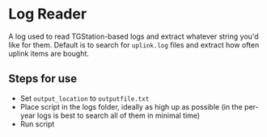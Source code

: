 # Log Reader

A log used to read TGStation-based logs and extract whatever string you'd like for them. Default is to search for `uplink.log` files and extract how often uplink items are bought.

## Steps for use
- Set `output_location` to `outputfile.txt`
- Place script in the logs folder, ideally as high up as possible (in the per-year logs is best to search all of them in minimal time)
- Run script
